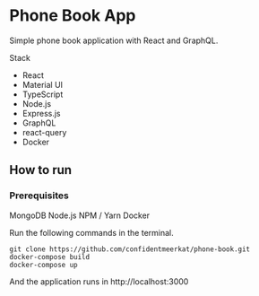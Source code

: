 # Phone Book App

Simple phone book application with React and GraphQL.

Stack
- React
- Material UI
- TypeScript
- Node.js
- Express.js
- GraphQL
- react-query
- Docker

## How to run

### Prerequisites
MongoDB
Node.js
NPM / Yarn
Docker

Run the following commands in the terminal.
```
git clone https://github.com/confidentmeerkat/phone-book.git
docker-compose build
docker-compose up
```

And the application runs in http://localhost:3000